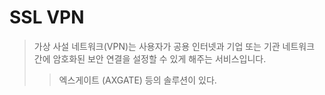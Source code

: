 # SSL VPN

> 가상 사설 네트워크(VPN)는 사용자가 공용 인터넷과 기업 또는 기관 네트워크 간에 암호화된 보안 연결을 설정할 수 있게 해주는 서비스입니다.
>
> > 엑스게이트 (AXGATE) 등의 솔루션이 있다.
